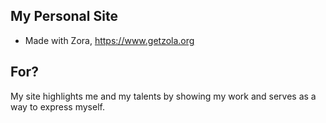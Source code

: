 ## My Personal Site
- Made with Zora, https://www.getzola.org
## For?
My site highlights me and my talents by showing my work and serves as a way to express myself.